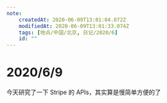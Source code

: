 ```yaml
---
note:
    createdAt: 2020-06-09T13:01:04.072Z
    modifiedAt: 2020-06-09T13:01:33.074Z
    tags: [地点/中国/北京, 日记/2020/6]
    id: ""
---
```

# 2020/6/9

今天研究了一下 Stripe 的 APIs，其实算是慢简单方便的了